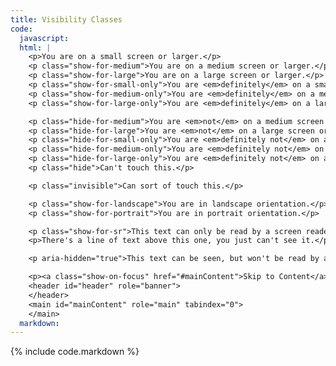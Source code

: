 ```yaml
---
title: Visibility Classes
code:
  javascript:
  html: |
    <p>You are on a small screen or larger.</p>
    <p class="show-for-medium">You are on a medium screen or larger.</p>
    <p class="show-for-large">You are on a large screen or larger.</p>
    <p class="show-for-small-only">You are <em>definitely</em> on a small screen.</p>
    <p class="show-for-medium-only">You are <em>definitely</em> on a medium screen.</p>
    <p class="show-for-large-only">You are <em>definitely</em> on a large screen.</p>

    <p class="hide-for-medium">You are <em>not</em> on a medium screen or larger.</p>
    <p class="hide-for-large">You are <em>not</em> on a large screen or larger.</p>
    <p class="hide-for-small-only">You are <em>definitely not</em> on a small screen.</p>
    <p class="hide-for-medium-only">You are <em>definitely not</em> on a medium screen.</p>
    <p class="hide-for-large-only">You are <em>definitely not</em> on a large screen.</p>
    <p class="hide">Can't touch this.</p>

    <p class="invisible">Can sort of touch this.</p>

    <p class="show-for-landscape">You are in landscape orientation.</p>
    <p class="show-for-portrait">You are in portrait orientation.</p>

    <p class="show-for-sr">This text can only be read by a screen reader.</p>
    <p>There's a line of text above this one, you just can't see it.</p>

    <p aria-hidden="true">This text can be seen, but won't be read by a screen reader.</p>

    <p><a class="show-on-focus" href="#mainContent">Skip to Content</a></p>
    <header id="header" role="banner">
    </header>
    <main id="mainContent" role="main" tabindex="0">
    </main>
  markdown:
---
```

{% include code.markdown %}
